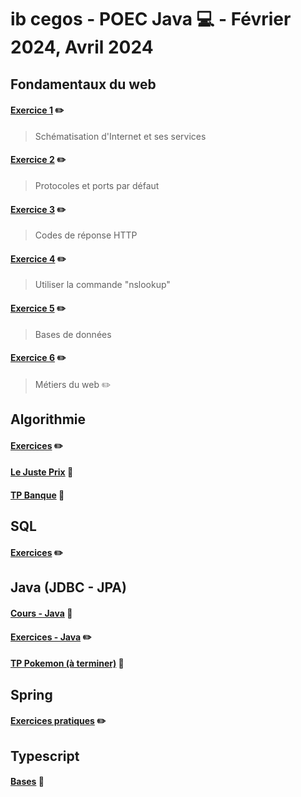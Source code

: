 # ib cegos - POEC Java :computer: - Février 2024, Avril 2024

## Fondamentaux du web
#### [Exercice 1](./Web%20Fundamentals/schéma_internet.pdf) :pencil2:
> Schématisation d'Internet et ses services 
#### [Exercice 2](./Web%20Fundamentals/protocoles_ports.png) :pencil2:
> Protocoles et ports par défaut
#### [Exercice 3](./Web%20Fundamentals/codes_reponses.drawio.png) :pencil2:
> Codes de réponse HTTP 
#### [Exercice 4](./Web%20Fundamentals/exercice4.md) :pencil2:
> Utiliser la commande "nslookup" 
#### [Exercice 5](./Web%20Fundamentals/bdd.drawio.png) :pencil2:
> Bases de données 
#### [Exercice 6](./Web%20Fundamentals/exercice_6.md) :pencil2:
> Métiers du web :pencil2:


## Algorithmie
#### [Exercices](./Algo/index.js) :pencil2:
#### [Le Juste Prix](./Algo/Juste_prix) :sparkler:
#### [TP Banque](./Algo/TP%20Banque) :sparkler:

## SQL
#### [Exercices](./SQL) :pencil2:

## Java (JDBC - JPA)
#### [Cours - Java](./Java/Cours) :bookmark_tabs:
#### [Exercices - Java](./Java/Exercices) :pencil2:
#### [TP Pokemon (à terminer)](./JPA/TP%20Pokemon) :sparkler:

## Spring
#### [Exercices pratiques](./Spring) :pencil2:

## Typescript
#### [Bases](./Typescript) :sparkler:
